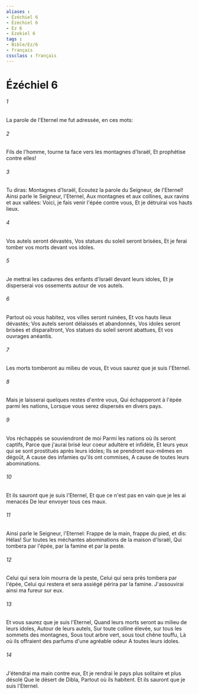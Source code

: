 ```yaml
---
aliases : 
- Ézéchiel 6
- Ézéchiel 6
- Ez 6
- Ezekiel 6
tags : 
- Bible/Ez/6
- français
cssclass : français
---
```


# Ézéchiel 6

###### 1
La parole de l'Eternel me fut adressée, en ces mots:
###### 2
Fils de l'homme, tourne ta face vers les montagnes d'Israël, Et prophétise contre elles!
###### 3
Tu diras: Montagnes d'Israël, Ecoutez la parole du Seigneur, de l'Eternel! Ainsi parle le Seigneur, l'Eternel, Aux montagnes et aux collines, aux ravins et aux vallées: Voici, je fais venir l'épée contre vous, Et je détruirai vos hauts lieux.
###### 4
Vos autels seront dévastés, Vos statues du soleil seront brisées, Et je ferai tomber vos morts devant vos idoles.
###### 5
Je mettrai les cadavres des enfants d'Israël devant leurs idoles, Et je disperserai vos ossements autour de vos autels.
###### 6
Partout où vous habitez, vos villes seront ruinées, Et vos hauts lieux dévastés; Vos autels seront délaissés et abandonnés, Vos idoles seront brisées et disparaîtront, Vos statues du soleil seront abattues, Et vos ouvrages anéantis.
###### 7
Les morts tomberont au milieu de vous, Et vous saurez que je suis l'Eternel.
###### 8
Mais je laisserai quelques restes d'entre vous, Qui échapperont à l'épée parmi les nations, Lorsque vous serez dispersés en divers pays.
###### 9
Vos réchappés se souviendront de moi Parmi les nations où ils seront captifs, Parce que j'aurai brisé leur coeur adultère et infidèle, Et leurs yeux qui se sont prostitués après leurs idoles; Ils se prendront eux-mêmes en dégoût, A cause des infamies qu'ils ont commises, A cause de toutes leurs abominations.
###### 10
Et ils sauront que je suis l'Eternel, Et que ce n'est pas en vain que je les ai menacés De leur envoyer tous ces maux.
###### 11
Ainsi parle le Seigneur, l'Eternel: Frappe de la main, frappe du pied, et dis: Hélas! Sur toutes les méchantes abominations de la maison d'Israël, Qui tombera par l'épée, par la famine et par la peste.
###### 12
Celui qui sera loin mourra de la peste, Celui qui sera près tombera par l'épée, Celui qui restera et sera assiégé périra par la famine. J'assouvirai ainsi ma fureur sur eux.
###### 13
Et vous saurez que je suis l'Eternel, Quand leurs morts seront au milieu de leurs idoles, Autour de leurs autels, Sur toute colline élevée, sur tous les sommets des montagnes, Sous tout arbre vert, sous tout chêne touffu, Là où ils offraient des parfums d'une agréable odeur A toutes leurs idoles.
###### 14
J'étendrai ma main contre eux, Et je rendrai le pays plus solitaire et plus désolé Que le désert de Dibla, Partout où ils habitent. Et ils sauront que je suis l'Eternel.
